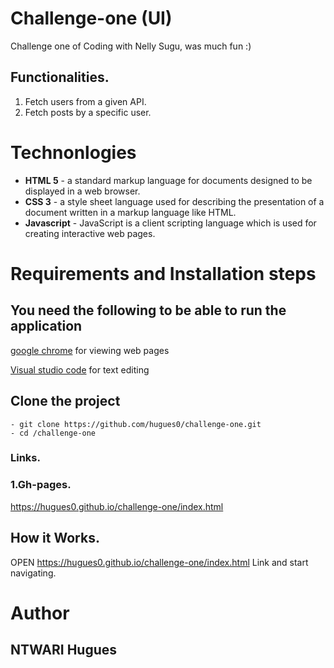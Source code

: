 # Challenge-one  (UI)


Challenge one of Coding with Nelly Sugu, was much fun :)


## Functionalities.

1. Fetch users from a given API.
2. Fetch posts by a specific user.


# **Technonlogies**

- **HTML 5** - a standard markup language for documents designed to be displayed in a web browser.
- **CSS 3** - a style sheet language used for describing the presentation of a document written in a markup language like HTML.
- **Javascript** - JavaScript is a client scripting language which is used for creating interactive web pages.


# **Requirements and Installation steps**

## **You need the following to be able to run the application**

[google chrome](https://www.google.com/chrome/download) for viewing web pages

[Visual studio code](https://code.visualstudio.com/download) for text editing

## **Clone the project**

    - git clone https://github.com/hugues0/challenge-one.git
    - cd /challenge-one

### Links.

### 1.Gh-pages.

https://hugues0.github.io/challenge-one/index.html


## How it Works.

OPEN https://hugues0.github.io/challenge-one/index.html Link and start navigating.

# **Author**

## **NTWARI Hugues**
